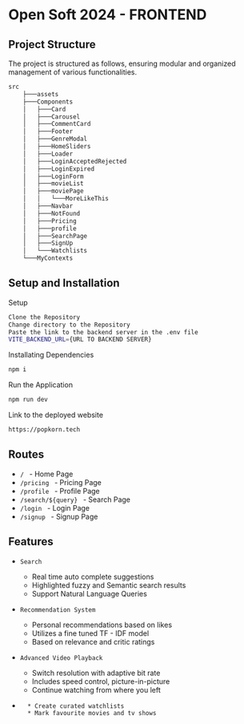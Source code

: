 
# Open Soft 2024 - FRONTEND

## Project Structure
The project is structured as follows, ensuring modular and organized management of various functionalities.

```bash
src
    ├───assets
    ├───Components
    │   ├───Card
    │   ├───Carousel
    │   ├───CommentCard
    │   ├───Footer
    │   ├───GenreModal
    │   ├───HomeSliders
    │   ├───Loader
    │   ├───LoginAcceptedRejected
    │   ├───LoginExpired
    │   ├───LoginForm
    │   ├───movieList
    │   ├───moviePage
    │   │   └───MoreLikeThis
    │   ├───Navbar
    │   ├───NotFound
    │   ├───Pricing
    │   ├───profile
    │   ├───SearchPage
    │   ├───SignUp
    │   └───Watchlists
    └───MyContexts
```
## Setup and Installation

Setup
```bash
Clone the Repository
Change directory to the Repository
Paste the link to the backend server in the .env file 
VITE_BACKEND_URL={URL TO BACKEND SERVER}
```

Installating Dependencies
```bash
npm i
```

Run the Application
```bash
npm run dev
```
Link to the deployed website 
```bash
https://popkorn.tech
```
## Routes

* ```/ ``` - Home Page
* ```/pricing ``` - Pricing Page
* ```/profile ``` - Profile Page
* ```/search/${query} ``` - Search Page
* ```/login ``` - Login Page
* ```/signup ``` - Signup Page

## Features

* ```Search ``` 
    * Real time auto complete suggestions
    * Highlighted fuzzy and Semantic search results
    * Support Natural Language Queries

* ```Recommendation System```
    * Personal recommendations based on likes
    * Utilizes a fine tuned TF - IDF model
    * Based on relevance and critic ratings

* ```Advanced Video Playback```
    * Switch resolution with adaptive bit rate
    * Includes speed control, picture-in-picture
    * Continue watching from where you left

* ```Favourite and Watchlist
    * Create curated watchlists
    * Mark favourite movies and tv shows


